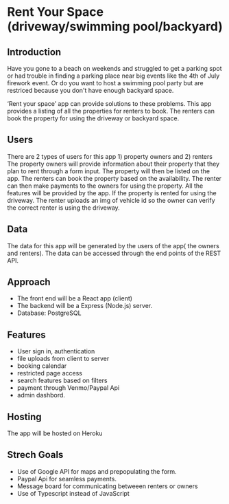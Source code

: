 # Rent Your Space (driveway/swimming pool/backyard)

## Introduction
Have you gone to a beach on weekends and struggled to get a parking spot or 
had trouble in finding a parking place near big events like the 4th of July firework
event. Or do you want to host a swimming pool party but are restriced because you 
don't have enough backyard space. 

‘Rent your space’ app can provide solutions to these problems. This app provides a 
listing of all the properties for renters to book. The renters can book the 
property for using the driveway or backyard space.

## Users 
There are 2 types of users for this app 1) property owners and 2) renters
The property owners will provide information about their property that they 
plan to rent through a form input. The property will then be listed on the app. 
The renters can book the property based on the availability. The renter can then 
make payments to the owners for using the property. All the features will be provided
by the app. If the property is rented for using the driveway. The renter uploads an img of vehicle id so the owner can verify the correct renter is using the driveway.

## Data
The data for this app will be generated by the users of the app( the owners and
renters). The data can be accessed through the end points of the REST API. 


## Approach
* The front end will be a React app (client)
* The backend will be a Express (Node.js) server.
* Database: PostgreSQL

## Features
* User sign in, authentication
* file uploads from client to server
* booking calendar
* restricted page access
* search features based on filters
* payment through Venmo/Paypal Api
* admin dashbord.

## Hosting
The app will be hosted on Heroku

## Strech Goals
* Use of Google API for maps and prepopulating the form.
* Paypal Api for seamless payments.
* Message board for communicating betweeen renters or owners
* Use of Typescript instead of JavaScript

